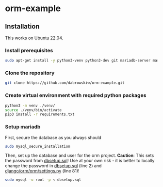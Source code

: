 # orm-example

## Installation

This works on Ubuntu 22.04.

### Install prerequisites

```bash
sudo apt-get install -y python3-venv python3-dev git mariadb-server mariadb-client libmariadb-dev
```


### Clone the repository

```bash
git clone https://github.com/dabrowskiw/orm-example.git
```

### Create virtual environment with required python packages

```bash
python3 -m venv ./venv/
source ./venv/bin/activate
pip3 install -r requirements.txt
```

### Setup mariadb

First, secure the database as you always should
```bash
sudo mysql_secure_installation
```

Then, set up the database and user for the orm project. **Caution**: This sets the password from [dbsetup.sql](dbsetup.sql)! Use at your own risk - it is better to locally change the password in [dbsetup.sql](dbsetup.sql) (line 2) and [django/orm/orm/settings.py](django/orm/orm/settings.py) (line 81)!
```bash
sudo mysql -u root -p < dbsetup.sql
```
